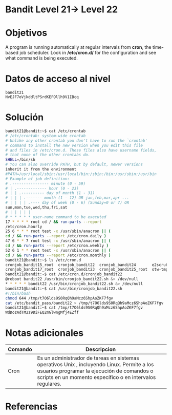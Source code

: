 # Bandit Level 21→ Level 22

# Objetivos
A program is running automatically at regular intervals from **cron**, the time-based job scheduler. Look in **/etc/cron.d/** for the configuration and see what command is being executed.

# Datos de acceso al nivel
```bach
bandit21
NvEJF7oVjkddltPSrdKEFOllh9V1IBcq
```
# Solución
```bash
bandit21@bandit:~$ cat /etc/crontab
# /etc/crontab: system-wide crontab
# Unlike any other crontab you don't have to run the `crontab'
# command to install the new version when you edit this file
# and files in /etc/cron.d. These files also have username fields,
# that none of the other crontabs do.
SHELL=/bin/sh
# You can also override PATH, but by default, newer versions
inherit it from the environment
#PATH=/usr/local/sbin:/usr/local/bin:/sbin:/bin:/usr/sbin:/usr/bin
# Example of job definition:
# .---------------- minute (0 - 59)
# | .------------- hour (0 - 23)
# | | .---------- day of month (1 - 31)
# | | | .------- month (1 - 12) OR jan,feb,mar,apr ...
# | | | | .---- day of week (0 - 6) (Sunday=0 or 7) OR
sun,mon,tue,wed,thu,fri,sat
# | | | | |
# * * * * * user-name command to be executed
17 * * * * root cd / && run-parts --report
/etc/cron.hourly
25 6 * * * root test -x /usr/sbin/anacron || (
cd / && run-parts --report /etc/cron.daily )
47 6 * * 7 root test -x /usr/sbin/anacron || (
cd / && run-parts --report /etc/cron.weekly )
52 6 1 * * root test -x /usr/sbin/anacron || (
cd / && run-parts --report /etc/cron.monthly )
bandit21@bandit:~$ ls /etc/cron.d
cronjob_bandit15_root  cronjob_bandit22  cronjob_bandit24       e2scrub_all  sysstat
cronjob_bandit17_root  cronjob_bandit23  cronjob_bandit25_root  otw-tmp-dir
bandit21@bandit:~$ cat /etc/cron.d/cronjob_bandit22
@reboot bandit22 /usr/bin/cronjob_bandit22.sh &> /dev/null
* * * * * bandit22 /usr/bin/cronjob_bandit22.sh &> /dev/null
bandit21@bandit:~$ cat /usr/bin/cronjob_bandit22.sh
#!/bin/bash
chmod 644 /tmp/t7O6lds9S0RqQh9aMcz6ShpAoZKF7fgv
cat /etc/bandit_pass/bandit22 > /tmp/t7O6lds9S0RqQh9aMcz6ShpAoZKF7fgv
bandit21@bandit:~$ cat /tmp/t7O6lds9S0RqQh9aMcz6ShpAoZKF7fgv
WdDozAdTM2z9DiFEQ2mGlwngMfj4EZff
```


# Notas adicionales
|Comando|Descripcion|
|---|---|
|Cron | Es un administrador de tareas en sistemas operativos Unix , incluyendo Linux. Permite a los usuarios programar la ejecución de comandos o scripts en un momento específico o en intervalos regulares.



# Referencias
